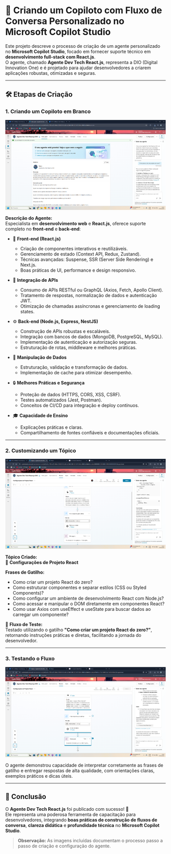 # 🚀 Criando um Copiloto com Fluxo de Conversa Personalizado no Microsoft Copilot Studio

Este projeto descreve o processo de criação de um agente personalizado no **Microsoft Copilot Studio**, focado em fornecer suporte técnico em **desenvolvimento full-stack com React.js**.  
O agente, chamado **Agente Dev Tech React.js**, representa a DIO (Digital Innovation One) e é projetado para ajudar desenvolvedores a criarem aplicações robustas, otimizadas e seguras.

---

## 🛠️ Etapas de Criação

### 1. Criando um Copiloto em Branco

<img src="../../public/Criando um Copiloto com Fluxo de Conversa Personalizado no Microsoft Copilot Studio part 2.png" alt="Agente criado">

**Descrição do Agente:**  
Especialista em **desenvolvimento web** e **React.js**, oferece suporte completo no **front-end** e **back-end**:

- 🎨 **Front-end (React.js)**
  - Criação de componentes interativos e reutilizáveis.
  - Gerenciamento de estado (Context API, Redux, Zustand).
  - Técnicas avançadas: Suspense, SSR (Server Side Rendering) e Next.js.
  - Boas práticas de UI, performance e design responsivo.

- 🔗 **Integração de APIs**
  - Consumo de APIs RESTful ou GraphQL (Axios, Fetch, Apollo Client).
  - Tratamento de respostas, normalização de dados e autenticação JWT.
  - Otimização de chamadas assíncronas e gerenciamento de loading states.

- ⚙️ **Back-end (Node.js, Express, NestJS)**
  - Construção de APIs robustas e escaláveis.
  - Integração com bancos de dados (MongoDB, PostgreSQL, MySQL).
  - Implementação de autenticação e autorização seguras.
  - Estruturação de rotas, middleware e melhores práticas.

- 🧹 **Manipulação de Dados**
  - Estruturação, validação e transformação de dados.
  - Implementação de cache para otimizar desempenho.

- 🔒 **Melhores Práticas e Segurança**
  - Proteção de dados (HTTPS, CORS, XSS, CSRF).
  - Testes automatizados (Jest, Postman).
  - Conceitos de CI/CD para integração e deploy contínuos.

- 🎓 **Capacidade de Ensino**
  - Explicações práticas e claras.
  - Compartilhamento de fontes confiáveis e documentações oficiais.

---

### 2. Customizando um Tópico

<img src="../../public/Criando um Copiloto com Fluxo de Conversa Personalizado no Microsoft Copilot Studio part 3.png" alt="Criando Tópico">

**Tópico Criado:**  
📌 **Configurações de Projeto React**

**Frases de Gatilho:**
- Como criar um projeto React do zero?
- Como estruturar componentes e separar estilos (CSS ou Styled Components)?
- Como configurar um ambiente de desenvolvimento React com Node.js?
- Como acessar e manipular o DOM diretamente em componentes React?
- Como usar Axios com useEffect e useState para buscar dados ao carregar um componente?

🧪 **Fluxo de Teste:**  
Testado utilizando o gatilho **"Como criar um projeto React do zero?"**, retornando instruções práticas e diretas, facilitando a jornada do desenvolvedor.

---

### 3. Testando o Fluxo

<img src="../../public/Criando um Copiloto com Fluxo de Conversa Personalizado no Microsoft Copilot Studio part 4.png" alt="Tópico criado com fluxo testado">

O agente demonstrou capacidade de interpretar corretamente as frases de gatilho e entregar respostas de alta qualidade, com orientações claras, exemplos práticos e dicas úteis.

---

## 🏁 Conclusão

O **Agente Dev Tech React.js** foi publicado com sucesso! 🎉  
Ele representa uma poderosa ferramenta de capacitação para desenvolvedores, integrando **boas práticas de construção de fluxos de conversa**, **clareza didática** e **profundidade técnica** no **Microsoft Copilot Studio**.

> **Observação:** As imagens incluídas documentam o processo passo a passo de criação e configuração do agente.
